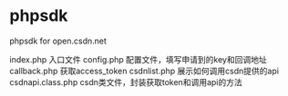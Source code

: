 phpsdk
======

phpsdk for open.csdn.net

index.php 入口文件
config.php 配置文件，填写申请到的key和回调地址
callback.php 获取access_token
csdnlist.php  展示如何调用csdn提供的api
csdnapi.class.php csdn类文件，封装获取token和调用api的方法
